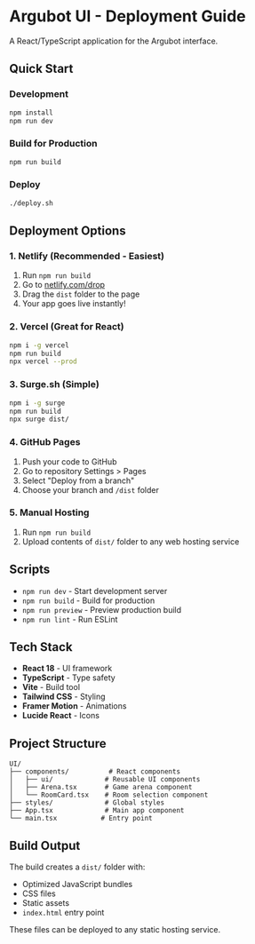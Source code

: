 # Argubot UI - Deployment Guide

A React/TypeScript application for the Argubot interface.

## Quick Start

### Development
```bash
npm install
npm run dev
```

### Build for Production
```bash
npm run build
```

### Deploy
```bash
./deploy.sh
```

## Deployment Options

### 1. Netlify (Recommended - Easiest)
1. Run `npm run build`
2. Go to [netlify.com/drop](https://app.netlify.com/drop)
3. Drag the `dist` folder to the page
4. Your app goes live instantly!

### 2. Vercel (Great for React)
```bash
npm i -g vercel
npm run build
npx vercel --prod
```

### 3. Surge.sh (Simple)
```bash
npm i -g surge
npm run build
npx surge dist/
```

### 4. GitHub Pages
1. Push your code to GitHub
2. Go to repository Settings > Pages
3. Select "Deploy from a branch"
4. Choose your branch and `/dist` folder

### 5. Manual Hosting
1. Run `npm run build`
2. Upload contents of `dist/` folder to any web hosting service

## Scripts

- `npm run dev` - Start development server
- `npm run build` - Build for production
- `npm run preview` - Preview production build
- `npm run lint` - Run ESLint

## Tech Stack

- **React 18** - UI framework
- **TypeScript** - Type safety
- **Vite** - Build tool
- **Tailwind CSS** - Styling
- **Framer Motion** - Animations
- **Lucide React** - Icons

## Project Structure

```
UI/
├── components/          # React components
│   ├── ui/             # Reusable UI components
│   ├── Arena.tsx       # Game arena component
│   └── RoomCard.tsx    # Room selection component
├── styles/             # Global styles
├── App.tsx             # Main app component
└── main.tsx           # Entry point
```

## Build Output

The build creates a `dist/` folder with:
- Optimized JavaScript bundles
- CSS files
- Static assets
- `index.html` entry point

These files can be deployed to any static hosting service.
